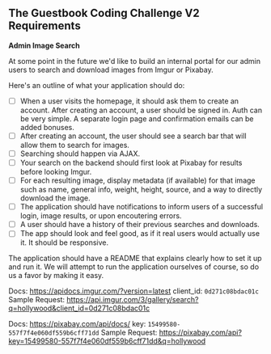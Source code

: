 ## The Guestbook Coding Challenge V2 Requirements

**Admin Image Search**

At some point in the future we'd like to build an internal portal for our admin users to search and download images from Imgur or Pixabay.

Here's an outline of what your application should do:
- [ ] When a user visits the homepage, it should ask them to create an account. After creating an account, a user should be signed in. Auth can be very simple. A separate login page and confirmation emails can be added bonuses.
- [ ] After creating an account, the user should see a search bar that will allow them to search for images.
- [ ] Searching should happen via AJAX. 
- [ ] Your search on the backend should first look at Pixabay for results before looking Imgur.
- [ ] For each resulting image, display metadata (if available) for that image such as name, general info, weight, height, source, and a way to directly download the image.
- [ ] The application should have notifications to inform users of a successful login, image results, or upon encoutering errors.
- [ ] A user should have a history of their previous searches and downloads.
- [ ] The app should look and feel good, as if it real users would actually use it. It should be responsive.

The application should have a README that explains clearly how to set it up and run it. We will attempt to run the application ourselves of course, so do us a favor by making it easy.

Docs: https://apidocs.imgur.com/?version=latest
client_id: `0d271c08bdac01c`
Sample Request: https://api.imgur.com/3/gallery/search?q=hollywood&client_id=0d271c08bdac01c

Docs: https://pixabay.com/api/docs/
key: `15499580-557f7f4e060df559b6cff71dd`
Sample Request: https://pixabay.com/api?key=15499580-557f7f4e060df559b6cff71dd&q=hollywood
